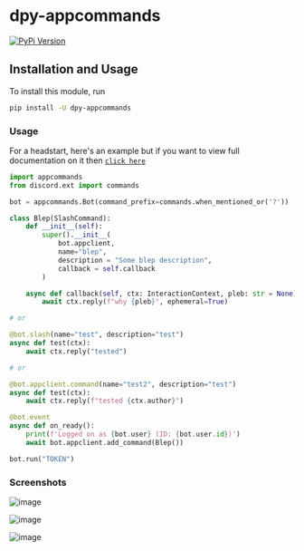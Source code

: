 # dpy-appcommands
[![PyPi Version](https://shields.io/pypi/v/dpy-appcommands.svg)](https://pypi.org/project/dpy-appcommands/)
## Installation and Usage

To install this module, run

```bash
pip install -U dpy-appcommands
```

### Usage

For a headstart, here's an example
but if you want to view full
documentation on it then [`click here`](https://dpy-appcommands.rtfd.io)

```py
import appcommands
from discord.ext import commands

bot = appcommands.Bot(command_prefix=commands.when_mentioned_or('?'))

class Blep(SlashCommand):
    def __init__(self):
        super().__init__(
            bot.appclient,
            name="blep",
            description = "Some blep description",
            callback = self.callback
        )

    async def callback(self, ctx: InteractionContext, pleb: str = None):
        await ctx.reply(f"why {pleb}", ephemeral=True)

# or

@bot.slash(name="test", description="test")
async def test(ctx):
    await ctx.reply("tested")

# or

@bot.appclient.command(name="test2", description="test")
async def test(ctx):
    await ctx.reply(f"tested {ctx.author}")

@bot.event
async def on_ready():
    print(f'Logged on as {bot.user} (ID: {bot.user.id})')
    await bot.appclient.add_command(Blep())

bot.run("TOKEN")
```

### Screenshots

![image](https://user-images.githubusercontent.com/75272148/127775083-6722865b-b38a-4c1c-aeab-67792448224b.png)

![image](https://user-images.githubusercontent.com/75272148/127775088-8504cd9d-0b94-4e82-a683-e8acb6cc0f43.png)

![image](https://user-images.githubusercontent.com/75272148/127775094-75c435c7-6600-4a43-9433-80482692821f.png)
